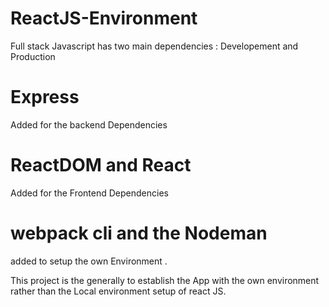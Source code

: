 # ReactJS-Environment

Full stack Javascript has  two main dependencies :
 Developement and Production 

# Express 
Added for the backend Dependencies

# ReactDOM and React
Added for the Frontend Dependencies

# webpack cli and the Nodeman 
added to setup the own Environment .

This project  is the generally to establish the App with the own environment rather than the Local environment setup of react JS.
